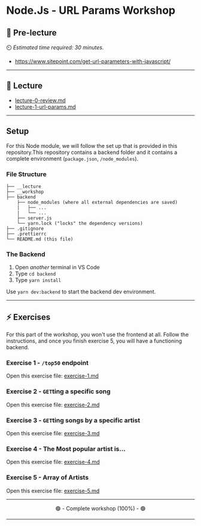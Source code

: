 # Node.Js - URL Params Workshop

## 🦊 Pre-lecture

⏲️ _Estimated time required: 30 minutes._

- https://www.sitepoint.com/get-url-parameters-with-javascript/

---

## 🦉 Lecture

- [lecture-0-review.md](__lecture/lecture-0-review.md)
- [lecture-1-url-params.md](__lecture/lecture-1-url-params.md)

---

## Setup

For this Node module, we will follow the set up that is provided in this repository.This repository contains a backend folder and it contains a complete environment (`package.json`, `/node_modules`).


### File Structure

```
├── __lecture
├── __workshop
├── backend
    ├── node_modules (where all external dependencies are saved)
    |   ├── ...
    |   └── ...
    ├── server.js
    └── yarn.lock ("locks" the dependency versions)
├── .gitignore
├── .prettierrc
└── README.md (this file)
```


### The Backend

1. Open _another_ terminal in VS Code
2. Type `cd backend`
3. Type `yarn install`

Use `yarn dev:backend` to start the backend dev environment.


---

## ⚡ Exercises

For this part of the workshop, you won't use the frontend at all. Follow the instructions, and once you finish exercise 5, you will have a functioning backend.

### Exercise 1 - `/top50` endpoint

Open this exercise file: [exercise-1.md](__workshop/exercise-1.md)

### Exercise 2 - `GET`ting a specific song

Open this exercise file: [exercise-2.md](__workshop/exercise-2.md)

### Exercise 3 - `GET`ting songs by a specific artist

Open this exercise file: [exercise-3.md](__workshop/exercise-3.md)

### Exercise 4 - The Most popular artist is...

Open this exercise file: [exercise-4.md](__workshop/exercise-4.md)

### Exercise 5 - Array of Artists

Open this exercise file: [exercise-5.md](__workshop/exercise-5.md)

---

<center>🟢 - Complete workshop (100%) - 🟢</center>

---

